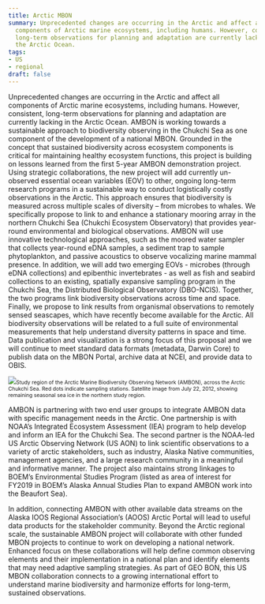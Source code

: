 ```yaml
---
title: Arctic MBON
summary: Unprecedented changes are occurring in the Arctic and affect all
  components of Arctic marine ecosystems, including humans. However, consistent,
  long-term observations for planning and adaptation are currently lacking in
  the Arctic Ocean.
tags:
- US
- regional
draft: false
---
```

Unprecedented changes are occurring in the Arctic and affect all components of Arctic marine ecosystems, including humans. However, consistent, long-term observations for planning and adaptation are currently lacking in the Arctic Ocean. AMBON is working towards a sustainable approach to biodiversity observing in the Chukchi Sea as one component of the development of a national MBON. Grounded in the concept that sustained biodiversity across ecosystem components is critical for maintaining healthy ecosystem functions, this project is building on lessons learned from the first 5-year AMBON demonstration project. Using strategic collaborations, the new project will add currently un-observed essential ocean variables (EOV) to other, ongoing long-term research programs in a sustainable way to conduct logistically costly observations in the Arctic. This approach ensures that biodiversity is measured across multiple scales of diversity – from microbes to whales. We specifically propose to link to and enhance a stationary mooring array in the northern Chukchi Sea (Chukchi Ecosystem Observatory) that provides year-round environmental and biological observations. AMBON will use innovative technological approaches, such as the moored water sampler that collects year-round eDNA samples, a sediment trap to sample phytoplankton, and passive acoustics to observe vocalizing marine mammal presence. In addition, we will add two emerging EOVs - microbes (through eDNA collections) and epibenthic invertebrates - as well as fish and seabird collections to an existing, spatially expansive sampling program in the Chukchi Sea, the Distributed Biological Observatory (DBO-NCIS). Together, the two programs link biodiversity observations across time and space. Finally, we propose to link results from organismal observations to remotely sensed seascapes, which have recently become available for the Arctic. All biodiversity observations will be related to a full suite of environmental measurements that help understand diversity patterns in space and time. Data publication and visualization is a strong focus of this proposal and we will continue to meet standard data formats (metadata, Darwin Core) to publish data on the MBON Portal, archive data at NCEI, and provide data to OBIS.

<img src="ambon_map-2.png"><span style="font-size: .75em;">Study region of the Arctic Marine Biodiversity Observing Network (AMBON), across the Arctic Chukchi Sea. Red dots indicate sampling stations. Satellite image from July 22, 2012, showing remaining seasonal sea ice in the northern study region.</span><br>


AMBON is partnering with two end user groups to integrate AMBON data with specific management needs in the Arctic. One partnership is with NOAA’s Integrated Ecosystem Assessment (IEA) program to help develop and inform an IEA for the Chukchi Sea. The second partner is the NOAA-led US Arctic Observing Network (US AON) to link scientific observations to a variety of arctic stakeholders, such as industry, Alaska Native communities, management agencies, and a large research community in a meaningful and informative manner. The project also maintains strong linkages to BOEM’s Environmental Studies Program (listed as area of interest for FY2019 in BOEM’s Alaska Annual Studies Plan to expand AMBON work into the Beaufort Sea).

In addition, connecting AMBON with other available data streams on the Alaska IOOS Regional Association’s (AOOS) Arctic Portal will lead to useful data products for the stakeholder community. Beyond the Arctic regional scale, the sustainable AMBON project will collaborate with other funded MBON projects to continue to work on developing a national network. Enhanced focus on these collaborations will help define common observing elements and their implementation in a national plan and identify elements that may need adaptive sampling strategies. As part of GEO BON, this US MBON collaboration connects to a growing international effort to understand marine biodiversity and harmonize efforts for long-term, sustained observations.
